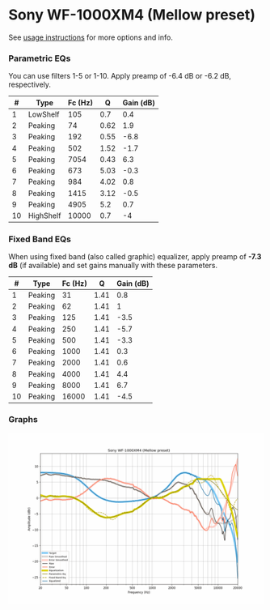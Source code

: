 # Sony WF-1000XM4 (Mellow preset)
See [usage instructions](https://github.com/jaakkopasanen/AutoEq#usage) for more options and info.

### Parametric EQs
You can use filters 1-5 or 1-10. Apply preamp of -6.4 dB or -6.2 dB, respectively.

|   # | Type      |   Fc (Hz) |    Q |   Gain (dB) |
|-----|-----------|-----------|------|-------------|
|   1 | LowShelf  |       105 | 0.7  |         0.4 |
|   2 | Peaking   |        74 | 0.62 |         1.9 |
|   3 | Peaking   |       192 | 0.55 |        -6.8 |
|   4 | Peaking   |       502 | 1.52 |        -1.7 |
|   5 | Peaking   |      7054 | 0.43 |         6.3 |
|   6 | Peaking   |       673 | 5.03 |        -0.3 |
|   7 | Peaking   |       984 | 4.02 |         0.8 |
|   8 | Peaking   |      1415 | 3.12 |        -0.5 |
|   9 | Peaking   |      4905 | 5.2  |         0.7 |
|  10 | HighShelf |     10000 | 0.7  |        -4   |

### Fixed Band EQs
When using fixed band (also called graphic) equalizer, apply preamp of **-7.3 dB** (if available) and set gains manually with these parameters.

|   # | Type    |   Fc (Hz) |    Q |   Gain (dB) |
|-----|---------|-----------|------|-------------|
|   1 | Peaking |        31 | 1.41 |         0.8 |
|   2 | Peaking |        62 | 1.41 |         1   |
|   3 | Peaking |       125 | 1.41 |        -3.5 |
|   4 | Peaking |       250 | 1.41 |        -5.7 |
|   5 | Peaking |       500 | 1.41 |        -3.3 |
|   6 | Peaking |      1000 | 1.41 |         0.3 |
|   7 | Peaking |      2000 | 1.41 |         0.6 |
|   8 | Peaking |      4000 | 1.41 |         4.4 |
|   9 | Peaking |      8000 | 1.41 |         6.7 |
|  10 | Peaking |     16000 | 1.41 |        -4.5 |

### Graphs
![](./Sony%20WF-1000XM4%20(Mellow%20preset).png)
